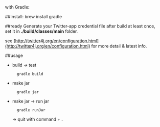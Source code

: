 with Gradle:


##install:
	brew install gradle


##ready
Generate your Twitter-app credential file after build at least once,  
set it in **./build/classes/main** folder.


see [http://twitter4j.org/en/configuration.html](http://twitter4j.org/en/configuration.html) for more detail & latest info.


##usage
* build -> test
	
		gradle build
	
	
* make jar

		gradle jar
		
		
* make jar -> run jar

		gradle runJar
		
	-> quit with command + .
